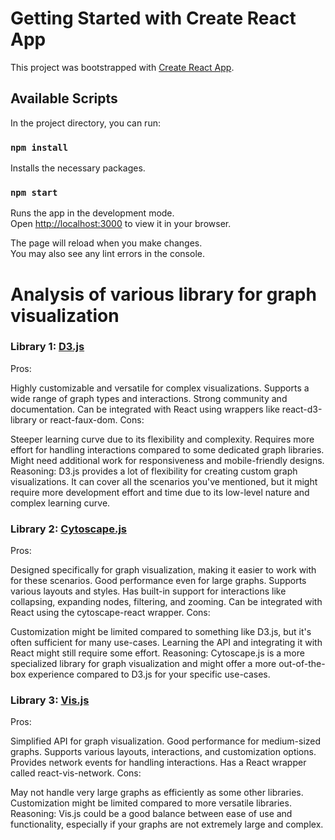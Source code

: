 # Getting Started with Create React App

This project was bootstrapped with [Create React App](https://github.com/facebook/create-react-app).

## Available Scripts

In the project directory, you can run:

### `npm install`

Installs the necessary packages.

### `npm start`

Runs the app in the development mode.\
Open [http://localhost:3000](http://localhost:3000) to view it in your browser.

The page will reload when you make changes.\
You may also see any lint errors in the console.


# Analysis of various library for graph visualization

### Library 1: [D3.js](https://www.npmjs.com/package/d3)

Pros:

Highly customizable and versatile for complex visualizations.
Supports a wide range of graph types and interactions.
Strong community and documentation.
Can be integrated with React using wrappers like react-d3-library or react-faux-dom.
Cons:

Steeper learning curve due to its flexibility and complexity.
Requires more effort for handling interactions compared to some dedicated graph libraries.
Might need additional work for responsiveness and mobile-friendly designs.
Reasoning: D3.js provides a lot of flexibility for creating custom graph visualizations. It can cover all the scenarios you've mentioned, but it might require more development effort and time due to its low-level nature and complex learning curve.

### Library 2: [Cytoscape.js](https://www.npmjs.com/package/cytoscape)

Pros:

Designed specifically for graph visualization, making it easier to work with for these scenarios.
Good performance even for large graphs.
Supports various layouts and styles.
Has built-in support for interactions like collapsing, expanding nodes, filtering, and zooming.
Can be integrated with React using the cytoscape-react wrapper.
Cons:

Customization might be limited compared to something like D3.js, but it's often sufficient for many use-cases.
Learning the API and integrating it with React might still require some effort.
Reasoning: Cytoscape.js is a more specialized library for graph visualization and might offer a more out-of-the-box experience compared to D3.js for your specific use-cases.

### Library 3: [Vis.js](https://github.com/visjs)

Pros:

Simplified API for graph visualization.
Good performance for medium-sized graphs.
Supports various layouts, interactions, and customization options.
Provides network events for handling interactions.
Has a React wrapper called react-vis-network.
Cons:

May not handle very large graphs as efficiently as some other libraries.
Customization might be limited compared to more versatile libraries.
Reasoning: Vis.js could be a good balance between ease of use and functionality, especially if your graphs are not extremely large and complex.